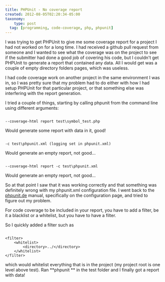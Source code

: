 ```yaml
---
title: PHPUnit - No coverage report
created: 2012-08-05T02:20:34-05:00
taxonomy:
    type: post
  tag: [programming, code-coverage, php, phpunit]
---
```


I was trying to get PHPUnit to give me some coverage report for a project I had not worked on for a long time. I had received a github pull request from someone and I wanted to see what the coverage was on the project to see if the submitter had done a good job of covering his code, but I couldn't get PHPUnit to generate a report that contained any data. All I would get was a couple of empty directory folders pages, which was useless.

I had code coverage work on another project in the same environment I was in, so I was pretty sure that my problem had to do either with how I had setup PHPUnit for that particular project, or that something else was interfering with the report generation.

I tried a couple of things, starting by calling phpunit from the command line using different arguments:

<pre><code class="language-shell line-numbers">
--coverage-html report test\symbol_test.php
</code></pre>
Would generate some report with data in it, good!

<pre><code class="language-shell line-numbers">
-c test\phpunit.xml (logging set in phpunit.xml)
</code></pre>
Would generate an empty report, not good...

<pre><code class="language-shell line-numbers">
--coverage-html report -c test\phpunit.xml
</code></pre>
Would generate an empty report, not good...

So at that point I saw that it was working correctly and that something was definitely wrong with my phpunit.xml configuration file. I went back to the [phpunit.de](https://phpunit.de/manual/current/en/code-coverage-analysis.html#code-coverage-analysis.whitelisting-files) manual, specifically on the configuration page, and tried to figure out my problem.

For code coverage to be included in your report, you have to add a filter, be it a blacklist or a whitelist, but you have to have a filter.

So I quickly added a filter such as

<pre><code class="language-markup line-numbers">
&lt;filter&gt;
	&lt;whitelist&gt;
		&lt;directory&gt;../&lt;/directory&gt;
	&lt;/whitelist&gt;
&lt;/filter&gt;
</code></pre>

which would whitelist everything that is in the project (my project root is one level above test). Ran **phpunit ** in the test folder and I finally got a report with data!
